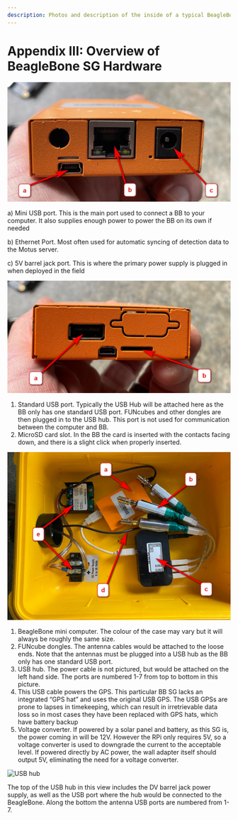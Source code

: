 ```yaml
---
description: Photos and description of the inside of a typical BeagleBone SensorGnome
---
```


# Appendix III: Overview of BeagleBone SG Hardware

![Primary ports of BeagleBone SG](.gitbook/assets/bbports%20%281%29.jpg)

a\) Mini USB port. This is the main port used to connect a BB to your computer. It also supplies enough power to power the BB on its own if needed

b\) Ethernet Port. Most often used for automatic syncing of detection data to the Motus server.

c\) 5V barrel jack port. This is where the primary power supply is plugged in when deployed in the field

![Secondary ports of a BeagleBone](.gitbook/assets/bbports2%20%281%29.jpg)

1. Standard USB port. Typically the USB Hub will be attached here as the BB only has one standard USB port. FUNcubes and other dongles are then plugged in to the USB hub. This port is not used for communication between the computer and BB.
2. MicroSD card slot. In the BB the card is inserted with the contacts facing down, and there is a slight click when properly inserted.

![The primary components inside a typical BeagleBone SensorGnome](.gitbook/assets/bbsginternal%20%281%29.jpg)

1. BeagleBone mini computer. The colour of the case may vary but it will always be roughly the same size.
2. FUNcube dongles. The antenna cables would be attached to the loose ends. Note that the antennas must be plugged into a USB hub as the BB only has one standard USB port.
3. USB hub. The power cable is not pictured, but would be attached on the left hand side. The ports are numbered 1-7 from top to bottom in this picture.
4. This USB cable powers the GPS. This particular BB SG lacks an integrated “GPS hat” and uses the original USB GPS. The USB GPSs are prone to lapses in timekeeping, which can result in irretrievable data loss so in most cases they have been replaced with GPS hats, which have battery backup
5. Voltage converter. If powered by a solar panel and battery, as this SG is, the power coming in will be 12V. However the RPi only requires 5V, so a voltage converter is used to downgrade the current to the acceptable level. If powered directly by AC power, the wall adapter itself should output 5V, eliminating the need for a voltage converter.

![USB hub](.gitbook/assets/usbhub.jpg)

The top of the USB hub in this view includes the DV barrel jack power supply, as well as the USB port where the hub would be connected to the BeagleBone. Along the bottom the antenna USB ports are numbered from 1-7. 

